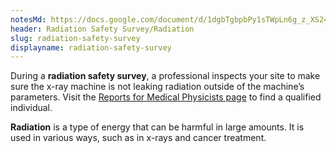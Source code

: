 ```yaml
---
notesMd: https://docs.google.com/document/d/1dgbTgbpbPy1sTWpLn6g_z_XS24hJPcnBgrNXaDDFcCQ/edit?tab=t.0
header: Radiation Safety Survey/Radiation
slug: radiation-safety-survey
displayname: radiation-safety-survey
---
```

During a **radiation safety survey**, a professional inspects your site to make sure the x-ray machine is not leaking radiation outside of the machine’s parameters. Visit the [Reports for Medical Physicists page](https://www.nj.gov/dep/rpp/medphys/reports_phys.html) to find a qualified individual. 

**Radiation** is a type of energy that can be harmful in large amounts. It is used in various ways, such as in x-rays and cancer treatment.